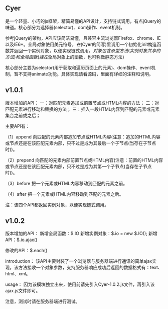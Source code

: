    <h2>Cyer</h2>是一个轻量、小巧的js框架，精简易懂的API设计，支持链式调用，有点jQuery的味道。核心部分为选择器(selector)、dom操作、event机制。

   参考jQuery的架构，API应该简洁易懂，且兼容主流浏览器Firefox、chrome、IE以及IE6+。全局对象使用美元符号$，在$(Cyer的简写)里调用一个初始化init构造函数并返回一个实例对象，以便实现链式调用。$对象包含原型方法(实例对象共享的方法)和全局函数(挂在$全局对象上的函数，也可称做静态方法)

   核心部分主要为selector(用于获取和遍历页面上的元素)、dom操作、event机制，暂不支持animate功能。具体实现请看源码，里面有详细的注释和说明。
  
  
<h2>v1.0.1</h2>版本增加的API：
一：对匹配元素追加或前置节点或HTML内容的方法；
二：对匹配元素进行移动和替换的方法；
三：插入一段HTML内容到匹配的元素或元素集合之前或之后；

主要API有：

（1）append
向匹配的元素内部追加节点或HTML内容(注意：追加的HTML内容或节点还是在该匹配元素内部，只不过是成为其最后一个子节点(当存在子节点时))。

（2）prepend
向匹配的元素内部前置节点或HTML内容(注意：前置的HTML内容或节点还是在该匹配元素内部，只不过是成为其第一个子节点(当存在子节点时))。

（3）before
把一个元素或HTML内容移动到匹配的元素之前。

（4）after
把一个元素或HTML内容移动到匹配的元素之后。

注：该四个API都返回实例对象，以便实现链式调用。

<h2>v1.0.2</h2>版本增加的API：
新增全局函数：$.IO
新增实例对象：$.io = new $.IO();
新增API：$.io.ajax()

修改的API：$.each()

introduction：
该API主要封装了一个浏览器与服务器端进行通讯的简单ajax实现，该方法接收一个对象参数，支持服务器响应成功后返回的数据格式有：text、html、xml。

usage：
因为该模块独立出来，使用前请先引入Cyer-1.0.2.js文件，再引入该ajax.js文件即可。

注意，测试时请在服务器端进行测试。



